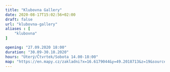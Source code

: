 ```yaml
---
title: "Klubovna Gallery"
date: 2020-08-17T15:02:56+02:00
draft: false
url: "klubovna-gallery"
aliases : [
    "klubovna"
]

opening: "27.09.2020 18:00"
duration: "30.09-30.10.2020"
hours: "Úterý/Čtvrtek/Sobota 14.00-18:00"
map: "https://en.mapy.cz/zakladni?x=16.6179044&y=49.2018713&z=19&source=addr&id=8901237"
---
```

